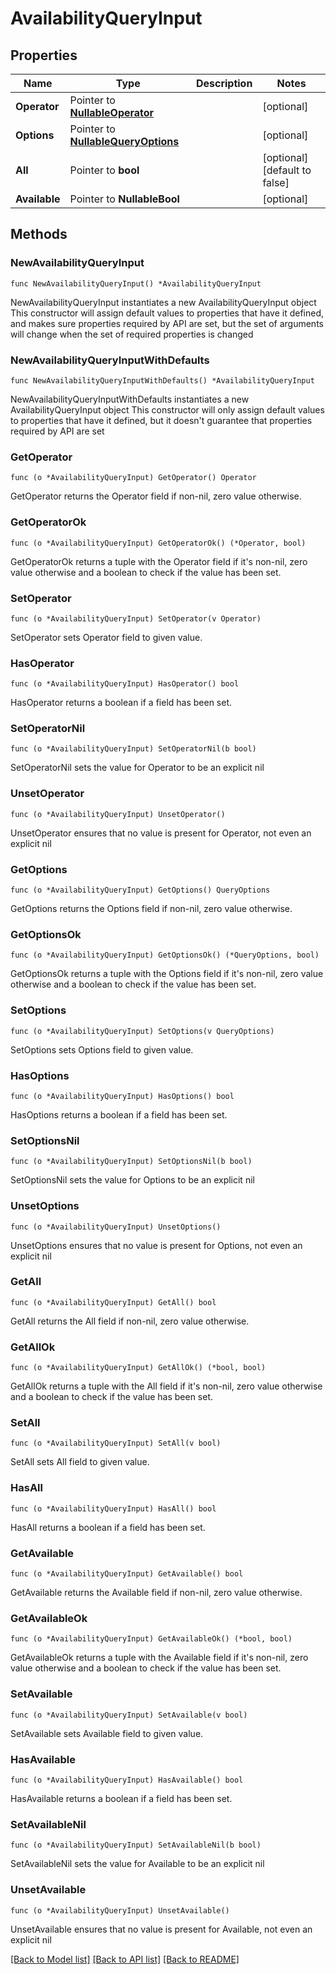 # AvailabilityQueryInput

## Properties

Name | Type | Description | Notes
------------ | ------------- | ------------- | -------------
**Operator** | Pointer to [**NullableOperator**](Operator.md) |  | [optional] 
**Options** | Pointer to [**NullableQueryOptions**](QueryOptions.md) |  | [optional] 
**All** | Pointer to **bool** |  | [optional] [default to false]
**Available** | Pointer to **NullableBool** |  | [optional] 

## Methods

### NewAvailabilityQueryInput

`func NewAvailabilityQueryInput() *AvailabilityQueryInput`

NewAvailabilityQueryInput instantiates a new AvailabilityQueryInput object
This constructor will assign default values to properties that have it defined,
and makes sure properties required by API are set, but the set of arguments
will change when the set of required properties is changed

### NewAvailabilityQueryInputWithDefaults

`func NewAvailabilityQueryInputWithDefaults() *AvailabilityQueryInput`

NewAvailabilityQueryInputWithDefaults instantiates a new AvailabilityQueryInput object
This constructor will only assign default values to properties that have it defined,
but it doesn't guarantee that properties required by API are set

### GetOperator

`func (o *AvailabilityQueryInput) GetOperator() Operator`

GetOperator returns the Operator field if non-nil, zero value otherwise.

### GetOperatorOk

`func (o *AvailabilityQueryInput) GetOperatorOk() (*Operator, bool)`

GetOperatorOk returns a tuple with the Operator field if it's non-nil, zero value otherwise
and a boolean to check if the value has been set.

### SetOperator

`func (o *AvailabilityQueryInput) SetOperator(v Operator)`

SetOperator sets Operator field to given value.

### HasOperator

`func (o *AvailabilityQueryInput) HasOperator() bool`

HasOperator returns a boolean if a field has been set.

### SetOperatorNil

`func (o *AvailabilityQueryInput) SetOperatorNil(b bool)`

 SetOperatorNil sets the value for Operator to be an explicit nil

### UnsetOperator
`func (o *AvailabilityQueryInput) UnsetOperator()`

UnsetOperator ensures that no value is present for Operator, not even an explicit nil
### GetOptions

`func (o *AvailabilityQueryInput) GetOptions() QueryOptions`

GetOptions returns the Options field if non-nil, zero value otherwise.

### GetOptionsOk

`func (o *AvailabilityQueryInput) GetOptionsOk() (*QueryOptions, bool)`

GetOptionsOk returns a tuple with the Options field if it's non-nil, zero value otherwise
and a boolean to check if the value has been set.

### SetOptions

`func (o *AvailabilityQueryInput) SetOptions(v QueryOptions)`

SetOptions sets Options field to given value.

### HasOptions

`func (o *AvailabilityQueryInput) HasOptions() bool`

HasOptions returns a boolean if a field has been set.

### SetOptionsNil

`func (o *AvailabilityQueryInput) SetOptionsNil(b bool)`

 SetOptionsNil sets the value for Options to be an explicit nil

### UnsetOptions
`func (o *AvailabilityQueryInput) UnsetOptions()`

UnsetOptions ensures that no value is present for Options, not even an explicit nil
### GetAll

`func (o *AvailabilityQueryInput) GetAll() bool`

GetAll returns the All field if non-nil, zero value otherwise.

### GetAllOk

`func (o *AvailabilityQueryInput) GetAllOk() (*bool, bool)`

GetAllOk returns a tuple with the All field if it's non-nil, zero value otherwise
and a boolean to check if the value has been set.

### SetAll

`func (o *AvailabilityQueryInput) SetAll(v bool)`

SetAll sets All field to given value.

### HasAll

`func (o *AvailabilityQueryInput) HasAll() bool`

HasAll returns a boolean if a field has been set.

### GetAvailable

`func (o *AvailabilityQueryInput) GetAvailable() bool`

GetAvailable returns the Available field if non-nil, zero value otherwise.

### GetAvailableOk

`func (o *AvailabilityQueryInput) GetAvailableOk() (*bool, bool)`

GetAvailableOk returns a tuple with the Available field if it's non-nil, zero value otherwise
and a boolean to check if the value has been set.

### SetAvailable

`func (o *AvailabilityQueryInput) SetAvailable(v bool)`

SetAvailable sets Available field to given value.

### HasAvailable

`func (o *AvailabilityQueryInput) HasAvailable() bool`

HasAvailable returns a boolean if a field has been set.

### SetAvailableNil

`func (o *AvailabilityQueryInput) SetAvailableNil(b bool)`

 SetAvailableNil sets the value for Available to be an explicit nil

### UnsetAvailable
`func (o *AvailabilityQueryInput) UnsetAvailable()`

UnsetAvailable ensures that no value is present for Available, not even an explicit nil

[[Back to Model list]](../README.md#documentation-for-models) [[Back to API list]](../README.md#documentation-for-api-endpoints) [[Back to README]](../README.md)


